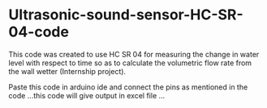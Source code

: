 # Ultrasonic-sound-sensor-HC-SR-04-code

This code was created to use HC SR 04 for measuring the change in water level with respect 
to time so as to calculate the volumetric flow rate from the wall wetter (Internship project).

Paste this code in arduino ide and connect the pins as mentioned in the code ...this code will give
output in excel file ...

